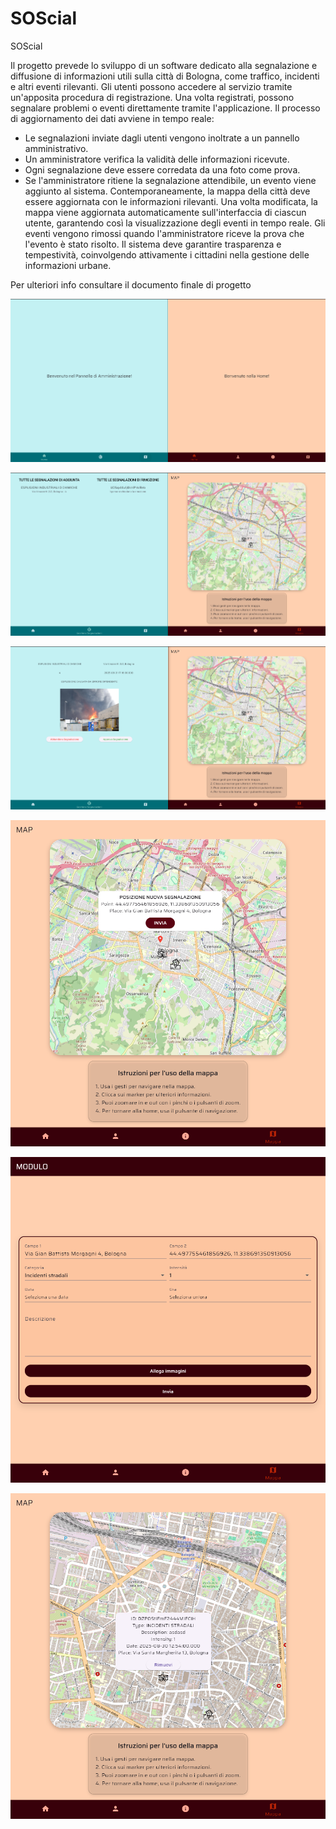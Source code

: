 # SOScial

SOScial

Il progetto prevede lo sviluppo di un software dedicato alla segnalazione e
diffusione di informazioni utili sulla città di Bologna, come traffico, incidenti e
altri eventi rilevanti.
Gli utenti possono accedere al servizio tramite un'apposita procedura di registrazione. Una volta registrati,
possono segnalare problemi o eventi direttamente tramite
l'applicazione.
Il processo di aggiornamento dei dati avviene in tempo reale:
- Le segnalazioni inviate dagli utenti vengono inoltrate a un
pannello amministrativo.
- Un amministratore verifica la validità delle informazioni ricevute.
- Ogni segnalazione deve essere corredata da una foto come prova.
- Se l'amministratore ritiene la segnalazione attendibile, un evento viene aggiunto al
sistema. Contemporaneamente, la mappa della città deve essere aggiornata con le
informazioni rilevanti.
Una volta modificata, la mappa viene aggiornata automaticamente sull'interfaccia
di ciascun utente, garantendo così la visualizzazione degli eventi in tempo reale.
Gli eventi vengono rimossi quando l'amministratore riceve la prova che
l'evento è stato risolto.
Il sistema deve garantire trasparenza e tempestività, coinvolgendo attivamente
i cittadini nella gestione delle informazioni urbane.

Per ulteriori info consultare il documento finale di progetto 

![Preview](previewImgs/1.png)

![Preview](previewImgs/2.png)

![Preview](previewImgs/3.png)

![Preview](previewImgs/4.png)

![Preview](previewImgs/5.png)

![Preview](previewImgs/6.png)
